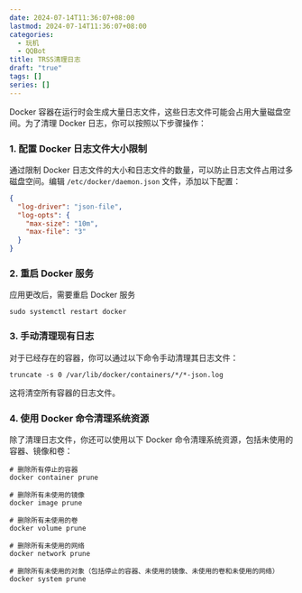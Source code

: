 ```yaml
---
date: 2024-07-14T11:36:07+08:00
lastmod: 2024-07-14T11:36:07+08:00
categories:
  - 玩机
  - QQBot
title: TRSS清理日志
draft: "true"
tags: []
series: []
---
```


Docker 容器在运行时会生成大量日志文件，这些日志文件可能会占用大量磁盘空间。为了清理 Docker 日志，你可以按照以下步骤操作：

### 1. 配置 Docker 日志文件大小限制

通过限制 Docker 日志文件的大小和日志文件的数量，可以防止日志文件占用过多磁盘空间。编辑 `/etc/docker/daemon.json` 文件，添加以下配置：

```json
{
  "log-driver": "json-file",
  "log-opts": {
    "max-size": "10m",
    "max-file": "3"
  }
}

```


### 2. 重启 Docker 服务

应用更改后，需要重启 Docker 服务

```
sudo systemctl restart docker

```

### 3. 手动清理现有日志

对于已经存在的容器，你可以通过以下命令手动清理其日志文件：
```
truncate -s 0 /var/lib/docker/containers/*/*-json.log
```
这将清空所有容器的日志文件。

### 4. 使用 Docker 命令清理系统资源

除了清理日志文件，你还可以使用以下 Docker 命令清理系统资源，包括未使用的容器、镜像和卷：
```
# 删除所有停止的容器
docker container prune

# 删除所有未使用的镜像
docker image prune

# 删除所有未使用的卷
docker volume prune

# 删除所有未使用的网络
docker network prune

# 删除所有未使用的对象（包括停止的容器、未使用的镜像、未使用的卷和未使用的网络）
docker system prune

```